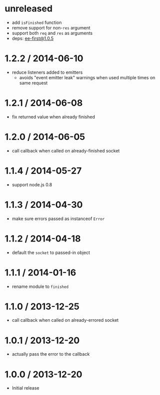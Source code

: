 unreleased
==========

  * add `isFinished` function
  * remove support for non-`res` argument
  * support both `req` and `res` as arguments
  * deps: ee-first@1.0.5

1.2.2 / 2014-06-10
==================

  * reduce listeners added to emitters
    - avoids "event emitter leak" warnings when used multiple times on same request

1.2.1 / 2014-06-08
==================

  * fix returned value when already finished

1.2.0 / 2014-06-05
==================

  * call callback when called on already-finished socket

1.1.4 / 2014-05-27
==================

  * support node.js 0.8

1.1.3 / 2014-04-30
==================

  * make sure errors passed as instanceof `Error`

1.1.2 / 2014-04-18
==================

  * default the `socket` to passed-in object

1.1.1 / 2014-01-16
==================

  * rename module to `finished`

1.1.0 / 2013-12-25
==================

  * call callback when called on already-errored socket

1.0.1 / 2013-12-20
==================

  * actually pass the error to the callback

1.0.0 / 2013-12-20
==================

  * Initial release
